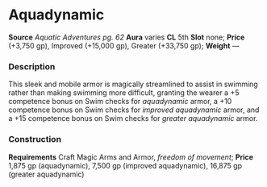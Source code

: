 ﻿---
name: "Aquadynamic"
type: ['armor_quality']
price: "(+3,750 gp), Improved (+15,000 gp), Greater (+33,750 gp)"
description: |
  "This sleek and mobile armor is magically streamlined to assist in swimming rather than making swimming more difficult, granting the wearer a +5 competence bonus on Swim checks for _aquadynamic_ armor, a +10 competence bonus on Swim checks for _improved aquadynamic_ armor, and a +15 competence bonus on Swim checks for _greater aquadynamic_ armor."
---

# Aquadynamic

**Source** _Aquatic Adventures pg. 62_
**Aura** varies **CL** 5th
**Slot** none; **Price** (+3,750 gp), Improved (+15,000 gp), Greater (+33,750 gp); **Weight** —

### Description

This sleek and mobile armor is magically streamlined to assist in swimming rather than making swimming more difficult, granting the wearer a +5 competence bonus on Swim checks for _aquadynamic_ armor, a +10 competence bonus on Swim checks for _improved aquadynamic_ armor, and a +15 competence bonus on Swim checks for _greater aquadynamic_ armor.

### Construction

**Requirements** Craft Magic Arms and Armor, _freedom of movement_; **Price** 1,875 gp (aquadynamic), 7,500 gp (improved aquadynamic), 16,875 gp (greater aquadynamic)